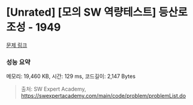 # [Unrated] [모의 SW 역량테스트] 등산로 조성 - 1949 

[문제 링크](https://swexpertacademy.com/main/code/problem/problemDetail.do?contestProbId=AV5PoOKKAPIDFAUq) 

### 성능 요약

메모리: 19,460 KB, 시간: 129 ms, 코드길이: 2,147 Bytes



> 출처: SW Expert Academy, https://swexpertacademy.com/main/code/problem/problemList.do